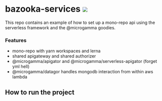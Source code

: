 # bazooka-services ![](https://github.com/davidecavaliere/bazooka-services/workflows/.github/workflows/build.yml/badge.svg)


This repo contains an example of how to set up a mono-repo api using the serverless framework and the @microgamma goodies.

### Features
- mono-repo with yarn workspaces and lerna
- shared apigateway and shared authorizer
- @microgamma/apigator and @microgamma/serverless-apigator (forget yml hell)
- @microgamma/datagor handles mongodb interaction from within aws lambda


## How to run the project